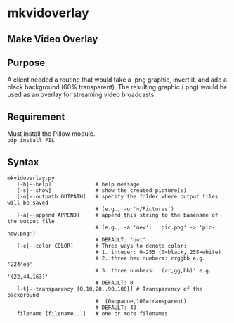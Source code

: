 # mkvidoverlay
## Make Video Overlay

## Purpose
A client needed a routine that would take a .png graphic, invert it,
and add a black background (60% transparent).
The resulting graphic (.png) would be used as an overlay for streaming video
broadcasts.

## Requirement
Must install the Pillow module. \
`pip install PIL`

## Syntax
```
mkvidoverlay.py
   [-h|--help]              # help message
   [-s|--show]              # show the created picture(s)
   [-o|--outpath OUTPATH]   # specify the folder where output files will be saved
                            # (e.g., -o '~/Pictures')
   [-a|--append APPEND]     # append this string to the basename of the output file
                            # (e.g., -a 'new':  'pic.png' -> 'pic-new.png')
                            # DEFAULT: 'out'
   [-c|--color COLOR]       # Three ways to denote color:
                            # 1. integer: 0-255 (0=black, 255=white)
                            # 2. three hex numbers: rrggbb e.g. '2244ee'
                            # 3. three numbers: '(rr,gg,bb)' e.g. '(22,44,163)'
                            # DEFAULT: 0
   [-t|--transparency {0,10,20..90,100}] # Transparency of the background
                            #  (0=opaque,100=transparent)
                            # DEFAULT: 40
   filename [filename...]   # one or more filenames
```